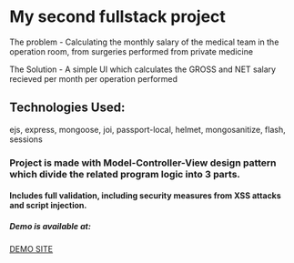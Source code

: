 <h1>My second fullstack project</h1>

<p>
    The problem - Calculating the monthly salary of the medical team in the operation room, from surgeries performed from private medicine
</p>
<p>
    The Solution - A simple UI which calculates the GROSS and NET salary recieved per month per operation performed
</p>

<h2>Technologies Used:</h2>
<p>ejs, express, mongoose, joi, passport-local, helmet, mongosanitize, flash, sessions
</p>

<h3>
    Project is made with Model-Controller-View design pattern which divide the related program logic into 3 parts.
</h3>

<h4>Includes full validation, including security measures from XSS attacks and script injection.</h4>

<h5>Demo is available at:</h5>
<a href="https://vast-brushlands-31105.herokuapp.com/">DEMO SITE</a>
